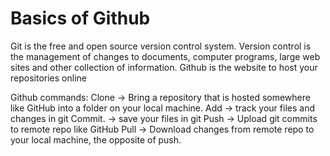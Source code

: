 # Basics of Github
Git is the free and open source version control system.
Version control is the management of changes to documents, computer programs, large web sites and other collection of information.
Github is the website to host your repositories online

Github commands:
Clone -> Bring a repository that is hosted somewhere like GitHub into a folder on your local machine.
Add -> track your files and changes in git
Commit. -> save your files in git
Push -> Upload git commits to remote repo like GitHub
Pull -> Download changes from remote repo to your local machine, the opposite of push.
